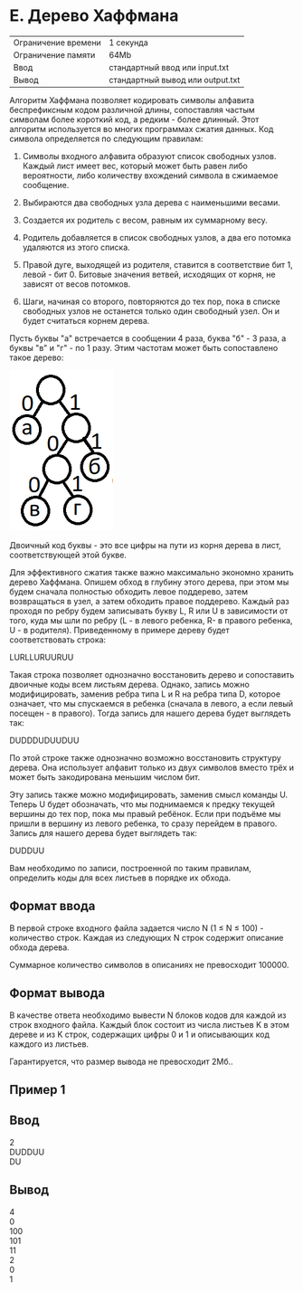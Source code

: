 # E. Дерево Хаффмана

|                     |                                  |
| ------------------- | -------------------------------- |
| Ограничение времени | 1 секунда                        |
| Ограничение памяти  | 64Mb                             |
| Ввод                | стандартный ввод или input.txt   |
| Вывод               | стандартный вывод или output.txt |

Алгоритм Хаффмана позволяет кодировать символы алфавита беспрефиксным кодом различной длины, сопоставляя частым символам более короткий код, а редким - более длинный. Этот алгоритм используется во многих программах сжатия данных. Код символа определяется по следующим правилам:

1. Символы входного алфавита образуют список свободных узлов. Каждый лист имеет вес, который может быть равен либо вероятности, либо количеству вхождений символа в сжимаемое сообщение.

2. Выбираются два свободных узла дерева с наименьшими весами.

3. Создается их родитель с весом, равным их суммарному весу.

4. Родитель добавляется в список свободных узлов, а два его потомка удаляются из этого списка.

5. Правой дуге, выходящей из родителя, ставится в соответствие бит 1, левой - бит 0. Битовые значения ветвей, исходящих от корня, не зависят от весов потомков.

6. Шаги, начиная со второго, повторяются до тех пор, пока в списке свободных узлов не останется только один свободный узел. Он и будет считаться корнем дерева.

Пусть буквы "а" встречается в сообщении 4 раза, буква "б" - 3 раза, а буквы "в" и "г" - по 1 разу. Этим частотам может быть сопоставлено такое дерево:

![](image.png)

Двоичный код буквы - это все цифры на пути из корня дерева в лист, соответствующей этой букве.

Для эффективного сжатия также важно максимально экономно хранить дерево Хаффмана. Опишем обход в глубину этого дерева, при этом мы будем сначала полностью обходить левое поддерево, затем возвращаться в узел, а затем обходить правое поддерево. Каждый раз проходя по ребру будем записывать букву L, R или U в зависимости от того, куда мы шли по ребру (L - в левого ребенка, R- в правого ребенка, U - в родителя). Приведенному в примере дереву будет соответствовать строка:

LURLLURUURUU

Такая строка позволяет однозначно восстановить дерево и сопоставить двоичные коды всем листьям дерева. Однако, запись можно модифицировать, заменив ребра типа L и R на ребра типа D, которое означает, что мы спускаемся в ребенка (сначала в левого, а если левый посещен - в правого). Тогда запись для нашего дерева будет выглядеть так:

DUDDDUDUUDUU

По этой строке также однозначно возможно восстановить структуру дерева. Она использует алфавит только из двух символов вместо трёх и может быть закодирована меньшим числом бит.

Эту запись также можно модифицировать, заменив смысл команды U. Теперь U будет обозначать, что мы поднимаемся к предку текущей вершины до тех пор, пока мы правый ребёнок. Если при подъёме мы пришли в вершину из левого ребенка, то сразу перейдем в правого. Запись для нашего дерева будет выглядеть так:

DUDDUU

Вам необходимо по записи, построенной по таким правилам, определить коды для всех листьев в порядке их обхода.

## Формат ввода

В первой строке входного файла задается число N (1 ≤ N ≤ 100) - количество строк. Каждая из следующих N строк содержит описание обхода дерева.

Суммарное количество символов в описаниях не превосходит 100000.

## Формат вывода

В качестве ответа необходимо вывести N блоков кодов для каждой из строк входного файла. Каждый блок состоит из числа листьев K в этом дереве и из K строк, содержащих цифры 0 и 1 и описывающих код каждого из листьев.

Гарантируется, что размер вывода не превосходит 2Мб..

## Пример 1
## Ввод	
2 <br>
DUDDUU <br>
DU <br>
## Вывод
4 <br>
0 <br>
100 <br>
101 <br>
11 <br>
2 <br>
0 <br>
1 <br>